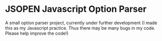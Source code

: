 # JSOPEN Javascript Option Parser
A small option parser project, currently under further development
(I made this as my Javascript practice. Thus there may be many bugs in my code. Please help improve the code!)
